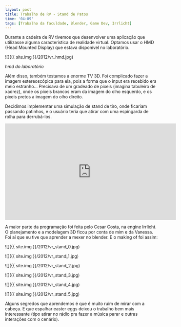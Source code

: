 ```yaml
---
layout: post
title: Trabalho de RV - Stand de Patos
time: '04:09'
tags: [Trabalho da faculdade, Blender, Game Dev, Irrlicht]
---
```


Durante a cadeira de RV tivemos que desenvolver uma aplicação que utilizasse alguma característica de realidade virtual. Optamos usar o HMD (Head Mounted Display) que estava disponível no laboratório.

![]({{ site.img }}/2012/vr_hmd.jpg)

_hmd do laboratório_

Além disso, também testamos a enorme TV 3D. Foi complicado fazer a imagem estereoscópica para ela, pois a forma que o input era recebido era meio estranho... Precisava de um gradeado de pixeis (imagina tabuleiro de xadrez), onde os pixeis brancos eram da imagem do olho esquerdo, e os pixeis pretos a imagem do olho direito.

Decidimos implementar uma simulação de stand de tiro, onde ficariam passando patinhos, e o usuário teria que atirar com uma espingarda de rolha para derrubá-los.

<iframe width="560" height="315" src="https://www.youtube.com/embed/97flMaFMQFs?list=FLmA3YSOTE177Aq0poS0mqiQ" frameborder="0" allowfullscreen></iframe>

A maior parte da programação foi feita pelo Cesar Costa, na engine Irrlicht. O planejamento e a modelagem 3D ficou por conta de mim e da Vanessa. Foi aí que eu tive que aprender a mexer no blender. E o making of foi assim:

![]({{ site.img }}/2012/vr_stand_0.jpg)

![]({{ site.img }}/2012/vr_stand_1.jpg)

![]({{ site.img }}/2012/vr_stand_2.jpg)

![]({{ site.img }}/2012/vr_stand_3.jpg)

![]({{ site.img }}/2012/vr_stand_4.jpg)

![]({{ site.img }}/2012/vr_stand_5.jpg)

Alguns segredos que aprendemos é que é muito ruim de mirar com a cabeça. E que espalhar easter eggs deixou o trabalho bem mais interessante (tipo atirar no rádio pra fazer a música parar e outras interações com o cenário).

